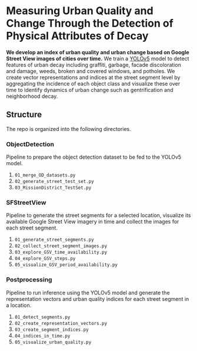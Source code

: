 # Measuring Urban Quality and Change Through the Detection of Physical Attributes of Decay


**We develop an index of urban quality and urban change based on Google Street 
View images of cities over time.** We train a
 [YOLOv5](https://github.com/ultralytics/yolov5) model to detect features of
urban decay including graffiti, garbage, facade discoloration and damage, 
weeds, broken and covered windows, and potholes. We create vector representations
and indices at the street segment level by aggregating the incidence of each
object class and visualize these over time to identify dynamics of urban
change such as gentrification and neighborhood decay.

## Structure
The repo is organized into the following directories. 

### ObjectDetection
Pipeline to prepare the object detection dataset to be fed to the YOLOv5 model.
1. `01_merge_OD_datasets.py`
2. `02_generate_street_test_set.py`
3. `03_MissionDistrict_TestSet.py`

### SFStreetView
Pipeline to generate the street segments for a selected location, visualize
its available Google Street View imagery in time and collect the images for 
each street segment.
1. `01_generate_street_segments.py`
2. `02_collect_street_segment_images.py`
3. `03_explore_GSV_time_availability.py`
4. `04_explore_GSV_steps.py`
5. `05_visualize_GSV_period_availability.py`

### Postprocessing
Pipeline to run inference using the YOLOv5 model and generate the representation
vectors and urban quality indices for each street segment in a location. 
1. `01_detect_segments.py`
2. `02_create_representation_vectors.py`
3. `03_create_segment_indices.py`
4. `04_indices_in_time.py`
5. `05_visualize_urban_quality.py`
